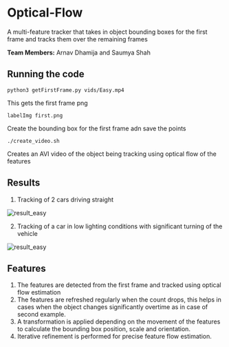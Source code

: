 # Optical-Flow
A multi-feature tracker that takes in object bounding boxes for the first frame and tracks them over the remaining frames

**Team Members:** Arnav Dhamija and Saumya Shah

## Running the code

```
python3 getFirstFrame.py vids/Easy.mp4
```
This gets the first frame png 


```
labelImg first.png
```
Create the bounding box for the first frame adn save the points

```
./create_video.sh
```
Creates an AVI video of the object being tracking using optical flow of the features

## Results

1. Tracking of 2 cars driving straight

![result_easy](/results/easy_compressed.gif)

2. Tracking of a car in low lighting conditions with significant turning of the vehicle

![result_easy](/results/medium.gif)

## Features

1. The features are detected from the first frame and tracked using optical flow estimation
2. The features are refreshed regularly when the count drops, this helps in cases when the object changes significantly overtime as in case of second example.
3. A transformation is applied depending on the movement of the features to calculate the bounding box position, scale and orientation.
4. Iterative refinement is performed for precise feature flow estimation.


